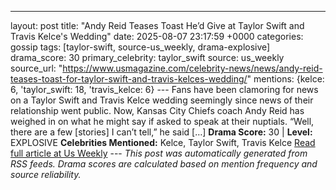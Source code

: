 ---
layout: post
title: "Andy Reid Teases Toast He’d Give at Taylor Swift and Travis Kelce's Wedding"
date: 2025-08-07 23:17:59 +0000
categories: gossip
tags: [taylor-swift, source-us_weekly, drama-explosive]
drama_score: 30
primary_celebrity: taylor_swift
source: us_weekly
source_url: "https://www.usmagazine.com/celebrity-news/news/andy-reid-teases-toast-for-taylor-swift-and-travis-kelces-wedding/"
mentions: {kelce: 6, 'taylor_swift: 18, 'travis_kelce: 6} --- Fans have been clamoring for news on a Taylor Swift and Travis Kelce wedding seemingly since news of their relationship went public. Now, Kansas City Chiefs coach Andy Reid has weighed in on what he might say if asked to speak at their nuptials. “Well, there are a few [stories] I can’t tell,” he said […] **Drama Score:** 30 | **Level:** EXPLOSIVE **Celebrities Mentioned:** Kelce, Taylor Swift, Travis Kelce [Read full article at Us Weekly](https://www.usmagazine.com/celebrity-news/news/andy-reid-teases-toast-for-taylor-swift-and-travis-kelces-wedding/) --- *This post was automatically generated from RSS feeds. Drama scores are calculated based on mention frequency and source reliability.*